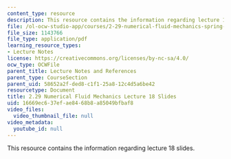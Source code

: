 ```yaml
---
content_type: resource
description: This resource contains the information regarding lecture 18 slides.
file: /ol-ocw-studio-app/courses/2-29-numerical-fluid-mechanics-spring-2015/16669ec637efae8468b8a85049bfbaf8_MIT2_29S15_Lecture18.pdf
file_size: 1143766
file_type: application/pdf
learning_resource_types:
- Lecture Notes
license: https://creativecommons.org/licenses/by-nc-sa/4.0/
ocw_type: OCWFile
parent_title: Lecture Notes and References
parent_type: CourseSection
parent_uid: 58652a2f-ded8-c1f1-25a8-12c4d5a6be42
resourcetype: Document
title: 2.29 Numerical Fluid Mechanics Lecture 18 Slides
uid: 16669ec6-37ef-ae84-68b8-a85049bfbaf8
video_files:
  video_thumbnail_file: null
video_metadata:
  youtube_id: null
---
```

This resource contains the information regarding lecture 18 slides.